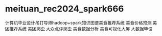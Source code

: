 # meituan_rec2024_spark666
计算机毕业设计吊打导师hadoop+spark知识图谱美食推荐系统 美食价格预测 美团推荐系统 美团爬虫 大众点评爬虫 美食数据分析 美食可视化大屏 大数据毕设
